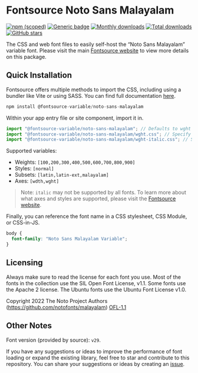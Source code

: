 # Fontsource Noto Sans Malayalam

[![npm (scoped)](https://img.shields.io/npm/v/@fontsource-variable/noto-sans-malayalam?color=brightgreen)](https://www.npmjs.com/package/@fontsource-variable/noto-sans-malayalam) [![Generic badge](https://img.shields.io/badge/fontsource-passing-brightgreen)](https://github.com/fontsource/fontsource) [![Monthly downloads](https://badgen.net/npm/dm/@fontsource-variable/noto-sans-malayalam)](https://github.com/fontsource/fontsource) [![Total downloads](https://badgen.net/npm/dt/@fontsource-variable/noto-sans-malayalam)](https://github.com/fontsource/fontsource) [![GitHub stars](https://img.shields.io/github/stars/fontsource/fontsource.svg?style=social&label=Star)](https://github.com/fontsource/fontsource/stargazers)

The CSS and web font files to easily self-host the “Noto Sans Malayalam” variable font. Please visit the main [Fontsource website](https://fontsource.org/fonts/noto-sans-malayalam) to view more details on this package.

## Quick Installation

Fontsource offers multiple methods to import the CSS, including using a bundler like Vite or using SASS. You can find full documentation [here](https://fontsource.org/docs/getting-started/introduction).

```javascript
npm install @fontsource-variable/noto-sans-malayalam
```

Within your app entry file or site component, import it in.

```javascript
import "@fontsource-variable/noto-sans-malayalam"; // Defaults to wght axis
import "@fontsource-variable/noto-sans-malayalam/wght.css"; // Specify axis
import "@fontsource-variable/noto-sans-malayalam/wght-italic.css"; // Specify axis and style
```

Supported variables:
- Weights: `[100,200,300,400,500,600,700,800,900]`
- Styles: `[normal]`
- Subsets: `[latin,latin-ext,malayalam]`
- Axes: `[wdth,wght]`

> Note: `italic` may not be supported by all fonts. To learn more about what axes and styles are supported, please visit the [Fontsource website](https://fontsource.org/fonts/noto-sans-malayalam).

Finally, you can reference the font name in a CSS stylesheet, CSS Module, or CSS-in-JS.

```css
body {
  font-family: "Noto Sans Malayalam Variable";
}
```

## Licensing
Always make sure to read the license for each font you use. Most of the fonts in the collection use the SIL Open Font License, v1.1. Some fonts use the Apache 2 license. The Ubuntu fonts use the Ubuntu Font License v1.0.

Copyright 2022 The Noto Project Authors (https://github.com/notofonts/malayalam)
[OFL-1.1](https://openfontlicense.org)

## Other Notes
Font version (provided by source): `v29`.

If you have any suggestions or ideas to improve the performance of font loading or expand the existing library, feel free to star and contribute to this repository. You can share your suggestions or ideas by creating an [issue](https://github.com/fontsource/fontsource/issues).